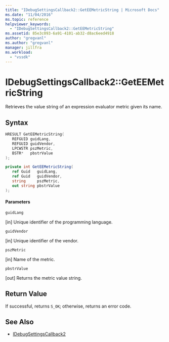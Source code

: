 ```yaml
---
title: "IDebugSettingsCallback2::GetEEMetricString | Microsoft Docs"
ms.date: "11/04/2016"
ms.topic: reference
helpviewer_keywords:
  - "IDebugSettingsCallback2::GetEEMetricString"
ms.assetid: 85e3c093-6a91-4101-ab32-d8ac6eed4918
author: "gregvanl"
ms.author: "gregvanl"
manager: jillfra
ms.workload:
  - "vssdk"
---
```

# IDebugSettingsCallback2::GetEEMetricString
Retrieves the value string of an expression evaluator metric given its name.

## Syntax

```cpp
HRESULT GetEEMetricString(
   REFGUID guidLang,
   REFGUID guidVendor,
   LPCWSTR pszMetric,
   BSTR*   pbstrValue
);
```

```csharp
private int GetEEMetricString(
   ref Guid   guidLang,
   ref Guid   guidVendor,
   string     pszMetric,
   out string pbstrValue
);
```

#### Parameters
 `guidLang`

 [in] Unique identifier of the programming language.

 `guidVendor`

 [in] Unique identifier of the vendor.

 `pszMetric`

 [in] Name of the metric.

 `pbstrValue`

 [out] Returns the metric value string.

## Return Value
 If successful, returns `S_OK`; otherwise, returns an error code.

## See Also
- [IDebugSettingsCallback2](../../../extensibility/debugger/reference/idebugsettingscallback2.md)